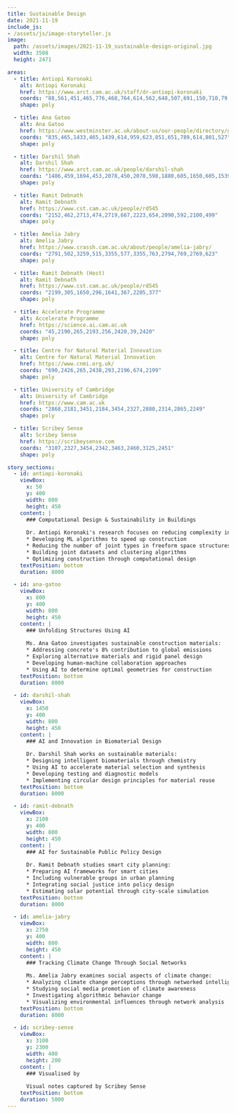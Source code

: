 ```yaml
---
title: Sustainable Design
date: 2021-11-19
include_js:
- /assets/js/image-storyteller.js
image:
  path: /assets/images/2021-11-19_sustainable-design-original.jpg
  width: 3508
  height: 2471

areas:
  - title: Antiopi Koronaki
    alt: Antiopi Koronaki
    href: https://www.arct.cam.ac.uk/staff/dr-antiopi-koronaki
    coords: "88,561,451,465,776,468,764,614,562,648,507,691,150,710,79,642"
    shape: poly

  - title: Ana Gatoo
    alt: Ana Gatoo
    href: https://www.westminster.ac.uk/about-us/our-people/directory/gatoo-ana
    coords: "835,465,1433,465,1439,614,959,623,851,651,789,614,801,527"
    shape: poly

  - title: Darshil Shah
    alt: Darshil Shah
    href: https://www.arct.cam.ac.uk/people/darshil-shah
    coords: "1486,459,1694,453,2078,450,2078,598,1880,605,1650,605,1539,611,1464,574"
    shape: poly

  - title: Ramit Debnath
    alt: Ramit Debnath
    href: https://www.cst.cam.ac.uk/people/rd545
    coords: "2152,462,2713,474,2719,667,2223,654,2090,592,2100,499"
    shape: poly

  - title: Amelia Jabry
    alt: Amelia Jabry
    href: https://www.crassh.cam.ac.uk/about/people/amelia-jabry/
    coords: "2791,502,3259,515,3355,577,3355,763,2794,769,2769,623"
    shape: poly

  - title: Ramit Debnath (Host)
    alt: Ramit Debnath
    href: https://www.cst.cam.ac.uk/people/rd545
    coords: "2199,305,1650,296,1641,367,2205,377"
    shape: poly

  - title: Accelerate Programme
    alt: Accelerate Programme
    href: https://science.ai.cam.ac.uk
    coords: "45,2190,265,2193,256,2420,39,2420"
    shape: poly

  - title: Centre for Natural Material Innovation
    alt: Centre for Natural Material Innovation
    href: https://www.cnmi.org.uk/
    coords: "690,2426,265,2438,293,2196,674,2199"
    shape: poly

  - title: University of Cambridge
    alt: University of Cambridge
    href: https://www.cam.ac.uk
    coords: "2868,2181,3451,2184,3454,2327,2880,2314,2865,2249"
    shape: poly

  - title: Scribey Sense
    alt: Scribey Sense
    href: https://scribeysense.com
    coords: "3107,2327,3454,2342,3463,2460,3125,2451"
    shape: poly

story_sections:
  - id: antiopi-koronaki
    viewBox:
      x: 50
      y: 400
      width: 800
      height: 450
    content: |
      ### Computational Design & Sustainability in Buildings
      
      Dr. Antiopi Koronaki's research focuses on reducing complexity in building design:
      * Developing ML algorithms to speed up construction
      * Reducing the number of joint types in freeform space structures by 15%
      * Building joint datasets and clustering algorithms
      * Optimizing construction through computational design
    textPosition: bottom
    duration: 8000

  - id: ana-gatoo
    viewBox:
      x: 800
      y: 400
      width: 800
      height: 450
    content: |
      ### Unfolding Structures Using AI
      
      Ms. Ana Gatoo investigates sustainable construction materials:
      * Addressing concrete's 8% contribution to global emissions
      * Exploring alternative materials and rigid panel design
      * Developing human-machine collaboration approaches
      * Using AI to determine optimal geometries for construction
    textPosition: bottom
    duration: 8000

  - id: darshil-shah
    viewBox:
      x: 1450
      y: 400
      width: 800
      height: 450
    content: |
      ### AI and Innovation in Biomaterial Design
      
      Dr. Darshil Shah works on sustainable materials:
      * Designing intelligent biomaterials through chemistry
      * Using AI to accelerate material selection and synthesis
      * Developing testing and diagnostic models
      * Implementing circular design principles for material reuse
    textPosition: bottom
    duration: 8000

  - id: ramit-debnath
    viewBox:
      x: 2100
      y: 400
      width: 800
      height: 450
    content: |
      ### AI for Sustainable Public Policy Design
      
      Dr. Ramit Debnath studies smart city planning:
      * Preparing AI frameworks for smart cities
      * Including vulnerable groups in urban planning
      * Integrating social justice into policy design
      * Estimating solar potential through city-scale simulation
    textPosition: bottom
    duration: 8000

  - id: amelia-jabry
    viewBox:
      x: 2750
      y: 400
      width: 800
      height: 450
    content: |
      ### Tracking Climate Change Through Social Networks
      
      Ms. Amelia Jabry examines social aspects of climate change:
      * Analyzing climate change perceptions through networked intelligence
      * Studying social media promotion of climate awareness
      * Investigating algorithmic behavior change
      * Visualizing environmental influences through network analysis
    textPosition: bottom
    duration: 8000

  - id: scribey-sense
    viewBox:
      x: 3100
      y: 2300
      width: 400
      height: 200
    content: |
      ### Visualised by
      
      Visual notes captured by Scribey Sense
    textPosition: bottom
    duration: 5000
---
```

